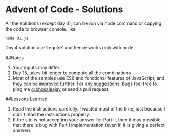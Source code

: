 # Advent of Code -  Solutions
All the solutions (except day 4), can be run via node command or copying the code to browser console.
like

`
node 01.js
`

Day 4 solution use 'require' and hence works only with node.

##Notes
1. Your inputs may differ.
2. Day 15, takes bit longer to compute all the combinations.
3. Most of the samples use ES6 and functional features of JavaScript, and they can be improved further.
For any suggestions, bugs feel free to ping me [@bhosaleajay](https://twitter.com/bhosaleajay) or send a pull request. 

##Lessons Learned
1. Read the instructions carefully. I wasted most of the time, just because I didn't read the instructions properly.
2. If the site is not accepting your answer for Part II, then it may possible that there is bug with Part I implementation (even if, it is giving a perfect answer).